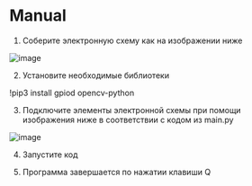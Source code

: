 # Manual

1. Соберите электронную схему как на изображении ниже

![image](https://github.com/user-attachments/assets/cca1f555-eab0-4064-b161-b5dae709f7f3)

2. Установите необходимые библиотеки

!pip3 install gpiod opencv-python

3. Подключите элементы электронной схемы при помощи изображения ниже в соответствии с кодом из main.py

![image](https://github.com/user-attachments/assets/c18cebdb-1394-4b14-8073-37b85b51a32c)

4. Запустите код

5. Программа завершается по нажатии клавиши Q
